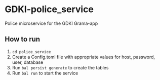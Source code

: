 # GDKI-police_service
Police microservice for the GDKI Grama-app
## How to run
1. `cd police_service`
2. Create a Config.toml file with appropriate values for host, password, user, database
3. Run `bal persist generate` to create the tables
4. Run `bal run` to start the service

